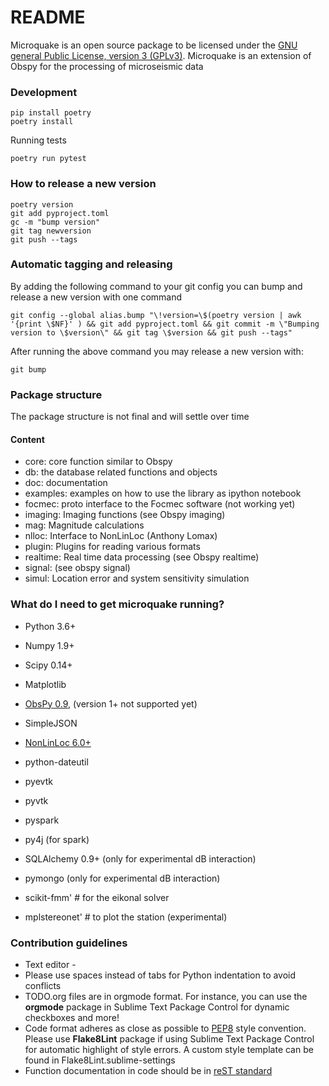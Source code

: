 # README #

Microquake is an open source package to be licensed under the [GNU general Public License, version 3 (GPLv3)](http://www.gnu.org/licenses/gpl-3.0.html). Microquake is an extension of Obspy for the processing of microseismic data

### Development

```
pip install poetry
poetry install
```

Running tests

```
poetry run pytest
```

### How to release a new version

```
poetry version
git add pyproject.toml
gc -m "bump version"
git tag newversion
git push --tags
```

### Automatic tagging and releasing

By adding the following command to your git config you can bump and release a new version with one command

```
git config --global alias.bump "\!version=\$(poetry version | awk '{print \$NF}' ) && git add pyproject.toml && git commit -m \"Bumping version to \$version\" && git tag \$version && git push --tags"
```

After running the above command you may release a new version with:

```
git bump
```

### Package structure ###

The package structure is not final and will settle over time

#### Content ####

* core: core function similar to Obspy
* db: the database related functions and objects
* doc: documentation
* examples: examples on how to use the library as ipython notebook
* focmec: proto interface to the Focmec software (not working yet)
* imaging: Imaging functions (see Obspy imaging)
* mag: Magnitude calculations
* nlloc: Interface to NonLinLoc (Anthony Lomax)
* plugin: Plugins for reading various formats
* realtime: Real time data processing (see Obspy realtime)
* signal: (see obspy signal)
* simul: Location error and system sensitivity simulation

### What do I need to get microquake running? ###

* Python 3.6+
* Numpy 1.9+
* Scipy 0.14+
* Matplotlib
* [ObsPy 0.9](http://docs.obspy.org/index.html), (version 1+ not supported yet)
* SimpleJSON
* [NonLinLoc 6.0+](http://alomax.free.fr/nlloc/)
* python-dateutil

* pyevtk
* pyvtk
* pyspark
* py4j (for spark)
* SQLAlchemy 0.9+ (only for experimental dB interaction)
* pymongo (only for experimental dB interaction)
* scikit-fmm'  # for the eikonal solver
* mplstereonet' # to plot the station (experimental)

### Contribution guidelines ###

* Text editor - 
* Please use spaces instead of tabs for Python indentation to avoid conflicts
* TODO.org files are in orgmode format. For instance, you can use the **orgmode** package in Sublime Text Package Control for dynamic checkboxes and more!
* Code format adheres as close as possible to [PEP8](https://www.python.org/dev/peps/pep-0008/) style convention. Please use **Flake8Lint** package if using Sublime Text Package Control for automatic highlight of style errors. A custom style template can be found in Flake8Lint.sublime-settings
* Function documentation in code should be in [reST standard](http://stackoverflow.com/questions/5334531/python-documentation-standard-for-docstring)
